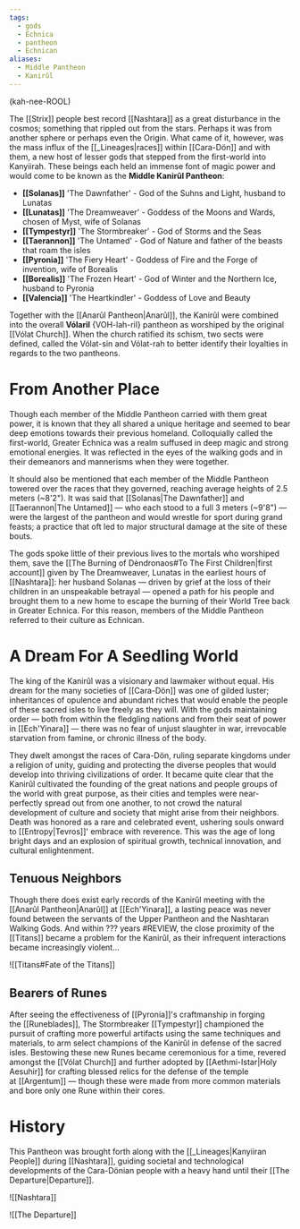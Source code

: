 ```yaml
---
tags:
  - gods
  - Echnica
  - pantheon
  - Echnican
aliases:
  - Middle Pantheon
  - Kanirûl
---
```

(kah-nee-ROOL)

The [[Strix]] people best record [[Nashtara]] as a great disturbance in the cosmos; something that rippled out from the stars. Perhaps it was from another sphere or perhaps even the  Origin. What came of it, however, was the mass influx of the [[_Lineages|races]] within [[Cara-Dön]] and with them, a new host of lesser gods that stepped from the first-world into Kanyiirah. These beings each held an immense font of magic power and would come to be known as the **Middle Kanirûl Pantheon**:  

- **[[Solanas]]** 'The Dawnfather' - God of the Suhns and Light, husband to Lunatas
- **[[Lunatas]]** 'The Dreamweaver' - Goddess of the Moons and Wards, chosen of Myst, wife of Solanas
- **[[Tympestyr]]** 'The Stormbreaker' - God of Storms and the Seas
- **[[Taerannon]]** 'The Untamed' - God of Nature and father of the beasts that roam the isles
- **[[Pyronia]]** 'The Fiery Heart' - Goddess of Fire and the Forge of invention, wife of Borealis
- **[[Borealis]]** 'The Frozen Heart' - God of Winter and the Northern Ice, husband to Pyronia
- **[[Valencia]]** 'The Heartkindler' - Goddess of Love and Beauty

  
Together with the [[Anarûl Pantheon|Anarûl]], the Kanirûl were combined into the overall **Vólaril** {VOH-lah-ril} pantheon as worshiped by the original [[Vólat Church]]. When the church ratified its schism, two sects were defined, called the Vólat-sin and Vólat-rah to better identify their loyalties in regards to the two pantheons.

# From Another Place
Though each member of the Middle Pantheon carried with them great power, it is known that they all shared a unique heritage and seemed to bear deep emotions towards their previous homeland. Colloquially called the first-world, Greater Echnica was a realm suffused in deep magic and strong emotional energies. It was reflected in the eyes of the walking gods and in their demeanors and mannerisms when they were together.

It should also be mentioned that each member of the Middle Pantheon towered over the races that they governed, reaching average heights of 2.5 meters (~8'2"). It was said that [[Solanas|The Dawnfather]] and [[Taerannon|The Untamed]] — who each stood to a full 3 meters (~9'8") — were the largest of the pantheon and would wrestle for sport during grand feasts; a practice that oft led to major structural damage at the site of these bouts.

The gods spoke little of their previous lives to the mortals who worshiped them, save the [[The Burning of Dèndronaos#To The First Children|first account]] given by The Dreamweaver, Lunatas in the earliest hours of [[Nashtara]]: her husband Solanas — driven by grief at the loss of their children in an unspeakable betrayal — opened a path for his people and brought them to a new home to escape the burning of their World Tree back in Greater Echnica. For this reason, members of the Middle Pantheon referred to their culture as Echnican. 

# A Dream For A Seedling World
The king of the Kanirûl was a visionary and lawmaker without equal. His dream for the many societies of [[Cara-Dön]] was one of gilded luster; inheritances of opulence and abundant riches that would enable the people of these sacred isles to live freely as they will. With the gods maintaining order — both from within the fledgling nations and from their seat of power in [[Ech'Yinara]] — there was no fear of unjust slaughter in war, irrevocable starvation from famine, or chronic illness of the body.

They dwelt amongst the races of Cara-Dön, ruling separate kingdoms under a religion of unity, guiding and protecting the diverse peoples that would develop into thriving civilizations of order. It became quite clear that the Kanirûl cultivated the founding of the great nations and people groups of the world with great purpose, as their cities and temples were near-perfectly spread out from one another, to not crowd the natural development of culture and society that might arise from their neighbors. Death was honored as a rare and celebrated event, ushering souls onward to [[Entropy|Tevros]]' embrace with reverence. This was the age of long bright days and an explosion of spiritual growth, technical innovation, and cultural enlightenment.

## Tenuous Neighbors
Though there does exist early records of the Kanirûl meeting with the [[Anarûl Pantheon|Anarûl]] at [[Ech'Yinara]], a lasting peace was never found between the servants of the Upper Pantheon and the Nashtaran Walking Gods. And within ??? years #REVIEW, the close proximity of the [[Titans]] became a problem for the Kanirûl, as their infrequent interactions became increasingly violent...

![[Titans#Fate of the Titans]]

## Bearers of Runes
After seeing the effectiveness of [[Pyronia]]'s craftmanship in forging the [[Runeblades]], The Stormbreaker [[Tympestyr]] championed the pursuit of crafting more powerful artifacts using the same techniques and materials, to arm select champions of the Kanirûl in defense of the sacred isles. 
Bestowing these new Runes became ceremonious for a time, revered amongst the [[Vólat Church]] and further adopted by [[Aethmi-Istar|Holy Aesuhir]] for crafting blessed relics for the defense of the temple at [[Argentum]] — though these were made from more common materials and bore only one Rune within their cores.

# History
This Pantheon was brought forth along with the [[_Lineages|Kanyiiran People]] during [[Nashtara]], guiding societal and technological developments of the Cara-Dönian people with a heavy hand until their [[The Departure|Departure]].

![[Nashtara]]

![[The Departure]]